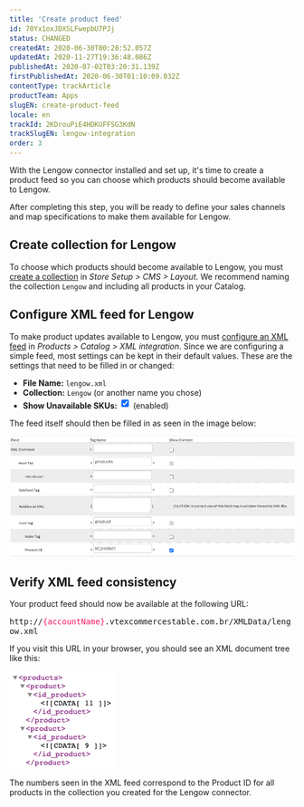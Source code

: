 ```yaml
---
title: 'Create product feed'
id: 70Yx1oxJDXSLFwepbU7PJj
status: CHANGED
createdAt: 2020-06-30T00:28:52.057Z
updatedAt: 2020-11-27T19:36:48.086Z
publishedAt: 2020-07-02T03:20:31.139Z
firstPublishedAt: 2020-06-30T01:10:09.032Z
contentType: trackArticle
productTeam: Apps
slugEN: create-product-feed
locale: en
trackId: 2KDrouPiE4HDKUFFSG3KdN
trackSlugEN: lengow-integration
order: 3
---
```


With the Lengow connector installed and set up, it's time to create a product feed so you can choose which products should become available to Lengow. 

After completing this step, you will be ready to define your sales channels and map specifications to make them available for Lengow.

## Create collection for Lengow

To choose which products should become available to Lengow, you must [create a collection](https://help.vtex.com/en/tracks/catalog-101--5AF0XfnjfWeopIFBgs3LIQ/3moFonW33dgOYDrU21Z1X0) in *Store Setup > CMS > Layout*. We recommend naming the collection `Lengow` and including all products in your Catalog.

## Configure XML feed for Lengow

To make product updates available to Lengow, you must [configure an XML feed](https://help.vtex.com/en/tutorial/configuring-xml--tutorials_242) in *Products > Catalog > XML integration*. Since we are configuring a simple feed, most settings can be kept in their default values. These are the settings that need to be filled in or changed:

- **File Name:** `lengow.xml`
- **Collection:** `Lengow` (or another name you chose)
- **Show Unavailable SKUs:** <img src="https://raw.githubusercontent.com/vtexdocs/help-center-content/refs/heads/main/docs/en/tracks/marketplace/lengow-integration/create-product-feed_3.png"/> (enabled)

The feed itself should then be filled in as seen in the image below:

![image2](https://raw.githubusercontent.com/vtexdocs/help-center-content/refs/heads/main/docs/en/tracks/marketplace/lengow-integration/create-product-feed_1.png)

## Verify XML feed consistency

Your product feed should now be available at the following URL:

<div><span style="font-family: Monospace; font-size: 14px">http://<span style="color: #F71963">{accountName}</span>.vtexcommercestable.com.br/XMLData/lengow.xml</span></div>

If you visit this URL in your browser, you should see an XML document tree like this:

![image8](https://raw.githubusercontent.com/vtexdocs/help-center-content/refs/heads/main/docs/en/tracks/marketplace/lengow-integration/create-product-feed_2.png)

The numbers seen in the XML feed correspond to the Product ID for all products in the collection you created for the Lengow connector.


